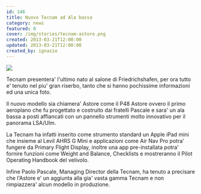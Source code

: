 ```yaml
---
id: 146
title: Nuovo Tecnam ad Ala bassa
category: news
featured: 0
cover: /img/stories/tecnam-astore.png
created: 2013-03-21T12:00:00
updated: 2013-03-21T12:00:00
created_by: ignazio
---
```


<img class="float-start mr-3 mb-4 w-[300px]" src="/img/stories/tecnam-astore.png"/>

Tecnam presentera' l'ultimo nato al salone di Friedrichshafen, per ora tutto e' tenuto nel piu' gran riserbo, tanto che si hanno pochissime informazioni ed una unica foto.

Il nuovo modello sia chiamera' Astore come il P48 Astore ovvero il primo aeroplano che fu progettato e costruito dai fratelli Pascale e sara' un ala bassa a posti affiancati con un pannello strumenti molto innovativo per il panorama LSA/Ulm.

La Tecnam ha infatti inserito come strumento standard un Apple iPad mini che insieme al Levil AHRS G Mini e applicazioni come Air Nav Pro potra' fungere da Primary Flight Display, inoltre una app pre-installata potra' fornire funzioni come Weight and Balance, Checklists e mostreranno il Pilot Operating Handbook del velivolo.

Infine Paolo Pascale, Managing Director della Tecnam, ha tenuto a precisare che l'Astore e' un aggiunta alla gia' vasta gamma Tecnam e non rimpiazzera' alcun modello in produzione.
